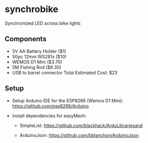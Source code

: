 # synchrobike
Synchronized LED across bike lights

## Components
* 5V AA Battery Holder ($1)
* 50pc 12mm WS281x ($10)
* WEMOS D1 Mini ($3.70)
* 5M Fishing Rod ($8.30)
* USB to barrel connector
Total Estimated Cost: $23

## Setup
* Setup Arduino IDE for the ESP8266 (Wemos D1 Mini):  https://github.com/esp8266/Arduino
* Install dependencies for easyMesh:

   * SimpleList: https://github.com/blackhack/ArduLibrariesand 

   * ArduinoJson: https://github.com/bblanchon/ArduinoJson 
